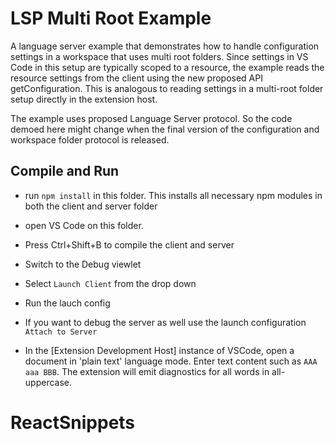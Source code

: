 # LSP Multi Root Example

A language server example that demonstrates how to handle configuration settings in a workspace that uses multi root folders. Since settings in VS Code in this setup are typically scoped to a resource, the example reads the resource settings from the client using the new proposed API getConfiguration. This is analogous to reading settings in a multi-root folder setup directly in the extension host.

The example uses proposed Language Server protocol. So the code demoed here might change when the final version of the configuration and workspace folder protocol is released.

## Compile and Run

- run `npm install` in this folder. This installs all necessary npm modules in both the client and server folder
- open VS Code on this folder.
- Press Ctrl+Shift+B to compile the client and server
- Switch to the Debug viewlet
- Select `Launch Client` from the drop down
- Run the lauch config
- If you want to debug the server as well use the launch configuration `Attach to Server`

- In the [Extension Development Host] instance of VSCode, open a document in 'plain text' language mode.
  Enter text content such as `AAA aaa BBB`. The extension will emit diagnostics for all words in all-uppercase.

# ReactSnippets
